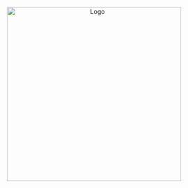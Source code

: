<p align="center"><img src="https://i.ibb.co/ZYYkPfy/Better-Echo-Shards.png" alt="Logo" width="400"></p>